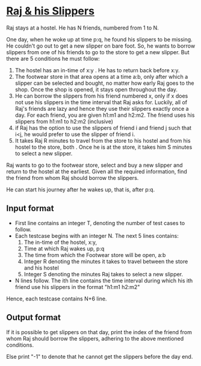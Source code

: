 # [Raj & his Slippers][link]

Raj stays at a hostel. He has N friends, numbered from 1 to N.

One day, when he woke up at time p:q, he found his slippers to be missing.
He couldn't go out to get a new slipper on bare foot. So, he wants to borrow slippers from one of his friends to go to the store to get a new slipper. But there are 5 conditions he must follow:

1. The hostel has an in-time of x:y . He has to return back before x:y.
2. The footwear store in that area opens at a time a:b, only after which a slipper can be selected and bought, no matter how early Raj goes to the shop. Once the shop is opened, it stays open throughout the day.
3. He can borrow the slippers from his friend numbered x, only if x does not use his slippers in the time interval that Raj asks for. Luckily, all of Raj's friends are lazy and hence they use their slippers exactly once a day. For each friend, you are given h1:m1 and h2:m2. The friend uses his slippers from h1:m1 to h2:m2 (inclusive)
4. if Raj has the option to use the slippers of friend i and friend j such that i<j, he would prefer to use the slipper of friend i.
5. It takes Raj R minutes to travel from the store to his hostel and from his hostel to the store, both . Once he is at the store, it takes him S minutes to select a new slipper.

Raj wants to go to the footwear store, select and buy a new slipper and return to the hostel at the earliest. Given all the required information, find the friend from whom Raj should borrow the slippers.

He can start his journey after he wakes up, that is, after p:q.

## Input format

- First line contains an integer T, denoting the number of test cases to follow.
- Each testcase begins with an integer N. The next 5 lines contains:
  1. The in-time of the hostel, x:y,
  2. Time at which Raj wakes up, p:q
  3. The time from which the Footwear store will be open, a:b
  4. Integer R denoting the minutes it takes to travel between the store and his hostel
  5. Integer S denoting the minutes Raj takes to select a new slipper.
- N lines follow. The ith line contains the time interval during which his ith friend use his slippers in the format "h1:m1 h2:m2"

Hence, each testcase contains N+6 line.

## Output format

If it is possible to get slippers on that day, print the index of the friend from whom Raj should borrow the slippers, adhering to the above mentioned conditions.

Else print "-1" to denote that he cannot get the slippers before the day end.

[link]: https://www.hackerearth.com/practice/algorithms/greedy/basics-of-greedy-algorithms/practice-problems/algorithm/raj-his-slippers/
